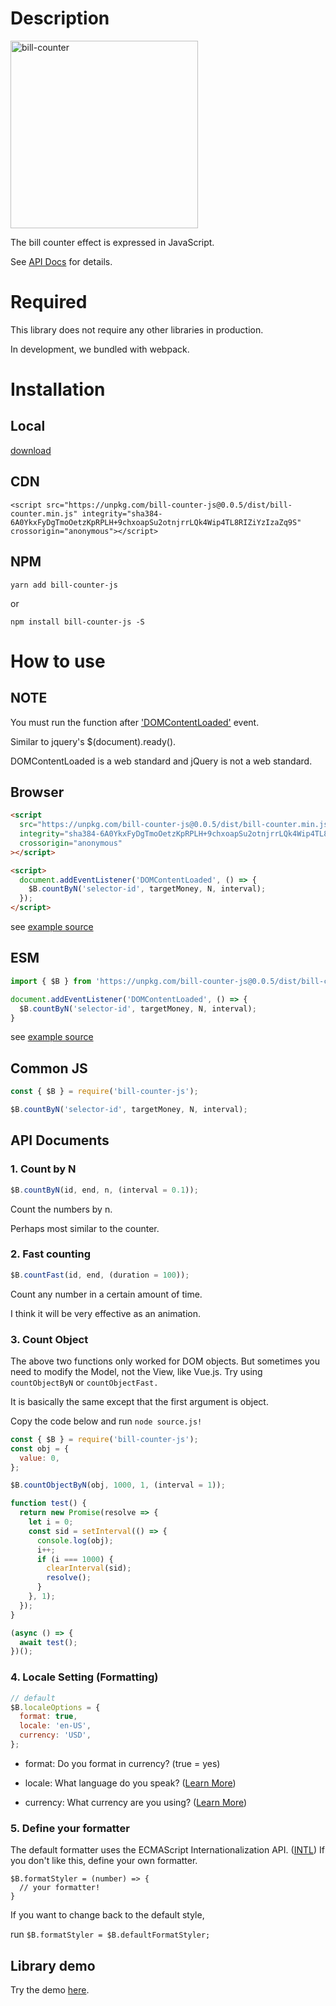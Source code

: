 # Description

<img src="https://jehwanyoo.github.io/bill-counter-js/examples/gray-auto-bill-counter-164688.jpg" alt="bill-counter" width="300">

The bill counter effect is expressed in JavaScript.

See [API Docs](#API) for details.

# Required

This library does not require any other libraries in production.

In development, we bundled with webpack.

# Installation

## Local

<a href="https://unpkg.com/bill-counter-js@0.0.5/dist/bill-counter.min.js" download>download</a>

## CDN

```
<script src="https://unpkg.com/bill-counter-js@0.0.5/dist/bill-counter.min.js" integrity="sha384-6A0YkxFyDgTmoOetzKpRPLH+9chxoapSu2otnjrrLQk4Wip4TL8RIZiYzIzaZq9S" crossorigin="anonymous"></script>
```

## NPM

`yarn add bill-counter-js`

or

`npm install bill-counter-js -S`

# How to use

## NOTE

You must run the function after ['DOMContentLoaded'](https://developer.mozilla.org/ko/docs/Web/Events/DOMContentLoaded) event.

Similar to jquery's \$(document).ready().

DOMContentLoaded is a web standard and jQuery is not a web standard.

## Browser

```html
<script
  src="https://unpkg.com/bill-counter-js@0.0.5/dist/bill-counter.min.js"
  integrity="sha384-6A0YkxFyDgTmoOetzKpRPLH+9chxoapSu2otnjrrLQk4Wip4TL8RIZiYzIzaZq9S"
  crossorigin="anonymous"
></script>

<script>
  document.addEventListener('DOMContentLoaded', () => {
    $B.countByN('selector-id', targetMoney, N, interval);
  });
</script>
```

see [example source](https://github.com/JeHwanYoo/bill-counter-js/blob/master/examples/dollar.html)

## ESM

```javascript
import { $B } from 'https://unpkg.com/bill-counter-js@0.0.5/dist/bill-counter.esm.js';

document.addEventListener('DOMContentLoaded', () => {
  $B.countByN('selector-id', targetMoney, N, interval);
}
```

see [example source](https://github.com/JeHwanYoo/bill-counter-js/blob/master/examples/dollar.esm.html)

## Common JS

```javascript
const { $B } = require('bill-counter-js');

$B.countByN('selector-id', targetMoney, N, interval);
```

## <a name="API"></a> API Documents

### 1. Count by N

```javascript
$B.countByN(id, end, n, (interval = 0.1));
```

Count the numbers by n.

Perhaps most similar to the counter.

### 2. Fast counting

```javascript
$B.countFast(id, end, (duration = 100));
```

Count any number in a certain amount of time.

I think it will be very effective as an animation.

### 3. Count Object

The above two functions only worked for DOM objects. But sometimes you need to modify the Model, not the View, like Vue.js. Try using `countObjectByN` or `countObjectFast.`

It is basically the same except that the first argument is object.

Copy the code below and run `node source.js!`

```javascript
const { $B } = require('bill-counter-js');
const obj = {
  value: 0,
};

$B.countObjectByN(obj, 1000, 1, (interval = 1));

function test() {
  return new Promise(resolve => {
    let i = 0;
    const sid = setInterval(() => {
      console.log(obj);
      i++;
      if (i === 1000) {
        clearInterval(sid);
        resolve();
      }
    }, 1);
  });
}

(async () => {
  await test();
})();
```

### 4. Locale Setting (Formatting)

```javascript
// default
$B.localeOptions = {
  format: true,
  locale: 'en-US',
  currency: 'USD',
};
```

- format: Do you format in currency? (true = yes)

- locale: What language do you speak? ([Learn More](https://www.science.co.il/language/Locale-codes.php))

- currency: What currency are you using? ([Learn More](https://www.currency-iso.org/en/home/tables/table-a1.html))

### 5. Define your formatter

The default formatter uses the ECMAScript Internationalization API. ([INTL](https://developer.mozilla.org/en-US/docs/Web/JavaScript/Reference/Global_Objects/Intl)) If you don't like this, define your own formatter.

```
$B.formatStyler = (number) => {
  // your formatter!
}
```

If you want to change back to the default style,

run `$B.formatStyler = $B.defaultFormatStyler;`

## Library demo

Try the demo [here](https://jehwanyoo.github.io/bill-counter-js/examples/dollar.html).
